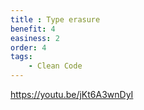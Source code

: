 ```yaml
---
title : Type erasure
benefit: 4
easiness: 2
order: 4
tags:
    - Clean Code
---
```


https://youtu.be/jKt6A3wnDyI